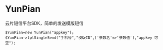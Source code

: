 # YunPian
云片短信平台SDK，简单的发送模版短信
```
$YunPian=new YunPian("appkey");
$YunPian->tplSingleSend("手机号","模版ID",['参数名'=>'参数值'],"appkey 可空");
```
